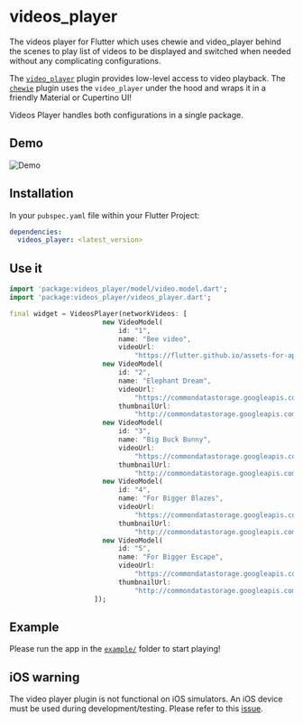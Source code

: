 # videos_player

The videos player for Flutter which uses chewie and video_player behind the scenes to play list of videos to be displayed and switched when needed without any complicating configurations.

The [`video_player`](https://pub.dartlang.org/packages/video_player) plugin provides low-level access to video playback. 
The [`chewie`](https://pub.dev/packages/chewie#-readme-tab-) plugin uses the `video_player` under the hood and wraps it in a friendly Material or Cupertino UI! 

Videos Player handles both configurations in a single package.

## Demo

![Demo](https://github.com/danyalxahid/FlutterVideosPlayer/raw/master/assets/videos_player_demo.gif)

## Installation

In your `pubspec.yaml` file within your Flutter Project: 

```yaml
dependencies:
  videos_player: <latest_version>
```

## Use it

```dart
import 'package:videos_player/model/video.model.dart';
import 'package:videos_player/videos_player.dart';

final widget = VideosPlayer(networkVideos: [
                       new VideoModel(
                           id: "1",
                           name: "Bee video",
                           videoUrl:
                               "https://flutter.github.io/assets-for-api-docs/assets/videos/bee.mp4"),
                       new VideoModel(
                           id: "2",
                           name: "Elephant Dream",
                           videoUrl:
                               "https://commondatastorage.googleapis.com/gtv-videos-bucket/sample/ElephantsDream.mp4",
                           thumbnailUrl:
                               "http://commondatastorage.googleapis.com/gtv-videos-bucket/sample/images/ElephantsDream.jpg"),
                       new VideoModel(
                           id: "3",
                           name: "Big Buck Bunny",
                           videoUrl:
                               "https://commondatastorage.googleapis.com/gtv-videos-bucket/sample/BigBuckBunny.mp4",
                           thumbnailUrl:
                               "http://commondatastorage.googleapis.com/gtv-videos-bucket/sample/images/BigBuckBunny.jpg"),
                       new VideoModel(
                           id: "4",
                           name: "For Bigger Blazes",
                           videoUrl:
                               "https://commondatastorage.googleapis.com/gtv-videos-bucket/sample/ForBiggerBlazes.mp4",
                           thumbnailUrl:
                               "http://commondatastorage.googleapis.com/gtv-videos-bucket/sample/images/ForBiggerBlazes.jpg"),
                       new VideoModel(
                           id: "5",
                           name: "For Bigger Escape",
                           videoUrl:
                               "https://commondatastorage.googleapis.com/gtv-videos-bucket/sample/ForBiggerEscapes.mp4",
                           thumbnailUrl:
                               "http://commondatastorage.googleapis.com/gtv-videos-bucket/sample/images/ForBiggerEscapes.jpg"),
                     ]);

```


## Example

Please run the app in the [`example/`](https://github.com/danyalxahid/FlutterVideosPlayer/tree/master/example) folder to start playing!


## iOS warning
The video player plugin is not functional on iOS simulators. An iOS device must be used during development/testing. Please refer to this [issue](https://github.com/flutter/flutter/issues/14647).

